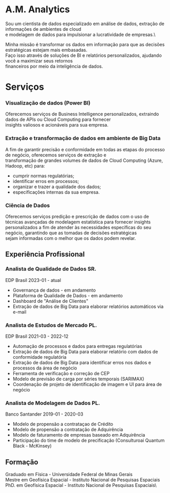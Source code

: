 # A.M. Analytics

Sou um cientista de dados especializado em análise de dados, extração de informações de ambientes de cloud \
e modelagem de dados para impulsionar a lucratividade de empresas.\

Minha missão é transformar os dados em informação para que as decisões estratégicas estejam mais embasadas.\
Faço isso através de soluções de BI e relatórios personalizados, ajudando você a maximizar seus retornos \
financeiros por meio da inteligência de dados.

# Serviços
### Visualização de dados (Power BI)
Oferecemos serviços de Business Intelligence personalizados, extraindo dados de APIs ou Cloud Computing para fornecer\
insights valiosos e acionáveis para sua empresa.

### Extração e transformação de dados em ambiente de Big Data
A fim de garantir precisão e conformidade em todas as etapas do processo de negócio, oferecemos serviços de extração e\
transformação de grandes volumes de dados de Cloud Computing (Azure, Hadoop, etc) para:
- cumprir normas regulatórias;
- identificar erros em processos;
- organizar e trazer a qualidade dos dados;
- especificações internas da sua empresa.

### Ciência de Dados
Oferecemos serviços predição e prescrição de dados com o uso de técnicas avançadas de modelagem estatística para fornecer insights\
personalizados a fim de atender às necessidades específicas do seu negócio, garantindo que as tomadas de decisões estratégicas\
sejam informadas com o melhor que os dados podem revelar.

## Experiência Profissional
### **Analista de Qualidade de Dados SR.**
EDP Brasil 2023-01 - atual

- Governança de dados - em andamento
- Plataforma de Qualidade de Dados - em andamento
- Dashboard de "Análise de Clientes"
- Extração de dados de Big Data para elaborar relatórios automáticos via e-mail


### **Analista de Estudos de Mercado PL.**
EDP Brasil 2021-03 - 2022-12

- Automação de processos e dados para entregas regulatórias
- Extração de dados de Big Data para elaborar relatório com dados de  conformidade regulatória
- Extração de dados de Big Data para identificar erros nos dados e processos da área de negócio
- Ferramenta de verificação e correção de CEP
- Modelo de previsão de carga por séries temporais (SARIMAX)
- Coordenação de projeto de identificação de imagem e UI para área de negócio


### **Analista de Modelagem de Dados PL.**
Banco Santander 2019-01 - 2020-03

- Modelo de propensão a contrataçao de Crédito
- Modelo de propensão a contratação de Adquirência
- Modelo de faturamento de empresas baseado em Adquirência
- Participação do time de modelo de precificação (Consulturoai Quantum Black - McKinsey)


## Formação
Graduado em Física - Universidade Federal de Minas Gerais\
Mestre em Geofísica Espacial - Instituto Nacional de Pesquisas Espaciais\
PhD. em Geofísica Espacial - Instituto Nacional de Pesquisas Espaciais\
